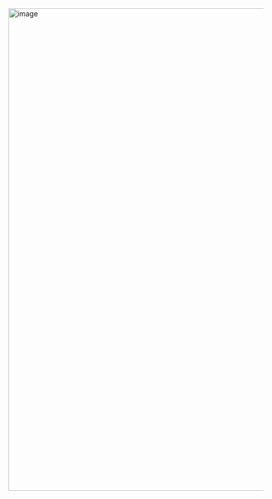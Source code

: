<img width="1916" height="953" alt="image" src="https://github.com/user-attachments/assets/96f80127-92b4-4428-a533-0be8b4ed4f35" />
